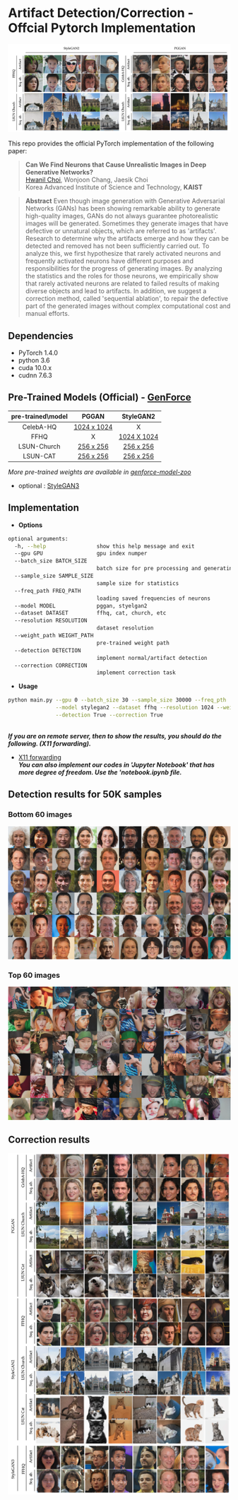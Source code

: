 # Artifact Detection/Correction - Offcial Pytorch Implementation

![](https://github.com/hichoe95/Artifact-Detection-and-Sequential-Ablation/blob/main/figure/Screen%20Shot%202022-01-18%20at%202.48.49%20PM.png?raw=true)

This repo provides the official PyTorch implementation of the following paper:

> **Can We Find Neurons that Cause Unrealistic Images in Deep Generative Networks?**  
> [Hwanil Choi](https://github.com/hichoe95), Wonjoon Chang, Jaesik Choi  
> Korea Advanced Institute of Science and Technology, **KAIST**  
>
  
> **Abstract** Even though image generation with Generative Adversarial Networks (GANs) has been showing remarkable ability to generate high-quality images, GANs do not always guarantee photorealistic images will be generated. Sometimes they generate images that have defective or unnatural objects, which are referred to as 'artifacts'. Research to determine why the artifacts emerge and how they can be detected and removed has not been sufficiently carried out. To analyze this, we first hypothesize that rarely activated neurons and frequently activated neurons have different purposes and responsibilities for the progress of generating images. By analyzing the statistics and the roles for those neurons, we empirically show that rarely activated neurons are related to failed results of making diverse objects and lead to artifacts. In addition, we suggest a correction method, called 'sequential ablation', to repair the defective part of the generated images without complex computational cost and manual efforts.



## Dependencies
- PyTorch 1.4.0
- python 3.6
- cuda 10.0.x
- cudnn 7.6.3


## Pre-Trained Models (Official) - [GenForce](https://github.com/genforce/genforce)
|pre-trained\model| PGGAN | StyleGAN2 |
|:---:|:---:|:---:|
|CelebA-HQ| [1024 x 1024](https://mycuhk-my.sharepoint.com/:u:/g/personal/1155082926_link_cuhk_edu_hk/EW_3jQ6E7xlKvCSHYrbmkQQBAB8tgIv5W5evdT6-GuXiWw?e=gRifVa&download=1)| X |
|FFHQ| X | [1024 X 1024](https://mycuhk-my.sharepoint.com/:u:/g/personal/1155082926_link_cuhk_edu_hk/EX0DNWiBvl5FuOQTF4oMPBYBNSalcxTK0AbLwBn9Y3vfgg?e=Q0sZit&download=1) |
|LSUN-Church| [256 x 256](https://mycuhk-my.sharepoint.com/:u:/g/personal/1155082926_link_cuhk_edu_hk/EQ8cKujs2TVGjCL_j6bsnk8BqD9REF2ME2lBnpbTPsqIvA?e=zH55fT&download=1)| [256 x 256](https://mycuhk-my.sharepoint.com/:u:/g/personal/1155082926_link_cuhk_edu_hk/EQzDtJUdQ4ROunMGn2sZouEBmNeFX4QWvxjermVE5cZvNA?e=tQ7r9r&download=1)|
|LSUN-CAT|[256 x 256](https://mycuhk-my.sharepoint.com/:u:/g/personal/1155082926_link_cuhk_edu_hk/EQdveyUNOMtAue52n6BxoHoB6Yup5-PTvBDmyfUn7Un4Hw?e=7acGbT&download=1) | [256 x 256](https://mycuhk-my.sharepoint.com/:u:/g/personal/1155082926_link_cuhk_edu_hk/EUKXeBwUUbZJr6kup7PW4ekBx2-vmTp8FjcGb10v8bgJxQ?e=nkerMF&download=1) |

*More pre-trained weights are available in [genforce-model-zoo](https://github.com/genforce/genforce/blob/master/MODEL_ZOO.md)*
- optional : [StyleGAN3](https://github.com/NVlabs/stylegan3)

## Implementation

- **Options**
```sh
optional arguments:
  -h, --help                show this help message and exit
  --gpu GPU                 gpu index numper
  --batch_size BATCH_SIZE
                            batch size for pre processing and generating process
  --sample_size SAMPLE_SIZE
                            sample size for statistics
  --freq_path FREQ_PATH
                            loading saved frequencies of neurons
  --model MODEL             pggan, styelgan2
  --dataset DATASET         ffhq, cat, church, etc
  --resolution RESOLUTION
                            dataset resolution
  --weight_path WEIGHT_PATH
                            pre-trained weight path
  --detection DETECTION
                            implement normal/artifact detection
  --correction CORRECTION
                            implement correction task

```

- **Usage**
```sh
python main.py --gpu 0 --batch_size 30 --sample_size 30000 --freq_pth ./stats \
               --model stylegan2 --dataset ffhq --resolution 1024 --weight_path ./ \
               --detection True --correction True
               
```

*__If you are on remote server, then to show the results, you should do the following. (X11 forwarding).__*
- [X11 forwarding](https://kb.iu.edu/d/bdnt)  
*__You can also implement our codes in 'Jupyter Notebook' that has more degree of freedom.
Use the 'notebook.ipynb file.__*


## Detection results for 50K samples

### Bottom 60 images
![](https://github.com/hichoe95/Artifact-Detection-and-Sequential-Ablation/blob/main/figure/norm.png?raw=true)

### Top 60 images
![](https://github.com/hichoe95/Artifact-Detection-and-Sequential-Ablation/blob/main/figure/arti.png?raw=true)

## Correction results
![](https://github.com/hichoe95/Artifact-Detection-and-Sequential-Ablation/blob/main/figure/correction.png?raw=true)



